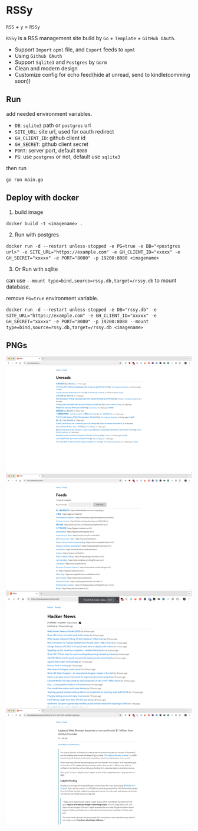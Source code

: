 # RSSy

`RSS` + `y` = `RSSy`

`RSSy` is a RSS management site build by `Go` + `Template` + `GitHub OAuth`.

- Support `Import` `opml` file, and `Export` feeds to `opml`
- Using `Github OAuth`
- Support `Sqlite3` and `Postgres` by `Gorm`
- Clean and modern design
- Customize config for echo feed(hide at unread, send to kindle(comming soon))

## Run
add needed environment variables.
- `DB`: `sqlite3` path or `postgres` url
- `SITE_URL`: site url, used for oauth redirect
- `GH_CLIENT_ID`: github client id
- `GH_SECRET`: github client secret
- `PORT`: server port, default `8080`
- `PG`: use `postgres` or not, default use `sqlite3`

then run
```shell
go run main.go
```

## Deploy with docker
1. build image
```shell
docker build -t <imagename> .
```

2. Run with postgres
```shell
docker run -d --restart unless-stopped -e PG=true -e DB="<postgres url>" -e SITE_URL="https://example.com" -e GH_CLIENT_ID="xxxxx" -e GH_SECRET="xxxxx" -e PORT="8080" -p 19200:8080 <imagename>
```

3. Or Run with sqlite

can use `--mount type=bind,source=rssy.db,target=/rssy.db` to mount database.

remove `PG=true` environment variable.

```shell
docker run -d --restart unless-stopped -e DB="rssy.db" -e SITE_URL="https://example.com" -e GH_CLIENT_ID="xxxxx" -e GH_SECRET="xxxxx" -e PORT="8080" -p 19200:8080 --mount type=bind,source=rssy.db,target=/rssy.db <imagename>
```

## PNGs

![home page](image.png)
![feeds page](image-1.png)
![feed page](image-4.png)
![content page](image-2.png)
